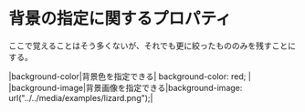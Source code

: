 # 背景の指定に関するプロパティ

ここで覚えることはそう多くないが、それでも更に絞ったもののみを残すことにする。

|background-color|背景色を指定できる| background-color: red; |
|background-image|背景画像を指定できる|background-image: url("../../media/examples/lizard.png");|


